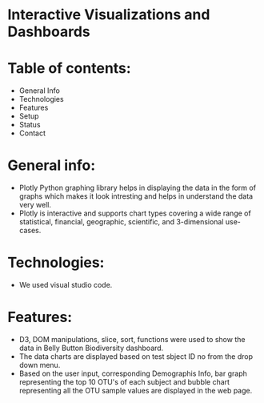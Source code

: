 # Interactive Visualizations and Dashboards

# Table of contents:
*	General Info
*	Technologies
*	Features
*	Setup
*	Status
*	Contact

# General info:
*	Plotly Python graphing library helps in displaying the data in the form of graphs which makes it look intresting and helps in understand the data very well. 
*	Plotly is interactive and supports chart types covering a wide range of statistical, financial, geographic, scientific, and 3-dimensional use-cases.

# Technologies:
*	We used visual studio code.

# Features:
*	D3, DOM manipulations, slice, sort, functions were used to show the data in Belly Button Biodiversity dashboard.
*	The data charts are displayed based on test sbject ID no from the drop down menu.
*	Based on the user input, corresponding Demographis Info, bar graph representing the top 10 OTU's of each subject and bubble chart representing all the OTU sample values are displayed in the web page. 


